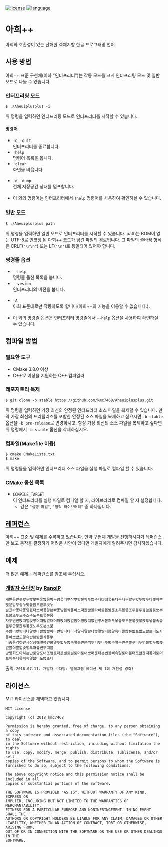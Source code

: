 [![license](https://img.shields.io/badge/license-MIT-brightgreen.svg)](https://shields.io/) [![language](https://img.shields.io/badge/language-C%2B%2B17-blue.svg)](https://shields.io/)
# 아희++
아희와 호환성이 있는 난해한 객체지향 한글 프로그래밍 언어
## 사용 방법
아희++ 표준 구현체(이하 "인터프리터")는 작동 모드를 크게 인터프리팅 모드 및 일반 모드로 나눌 수 있습니다.
### 인터프리팅 모드
```
$ ./Aheuiplusplus -i
```
위 명령을 입력하면 인터프리팅 모드로 인터프리터를 시작할 수 있습니다.
#### 명령어
- `!q`, `!quit`<br>
인터프리터를 종료합니다.
- `!help`<br>
명령어 목록을 봅니다.
- `!clear`<br>
화면을 비웁니다.
<br><br>
- `!d`, `!dump`<br>
전체 저장공간 상태를 덤프합니다.
<br><br>
- 이 외의 명령어는 인터프리터에서 `!help` 명령어를 사용하여 확인하실 수 있습니다.
### 일반 모드
```
$ ./Aheuiplusplus path
```
위 명령을 입력하면 일반 모드로 인터프리터를 시작할 수 있습니다. path는 BOM이 없는 UTF-8로 인코딩 된 아희++ 코드가 담긴 파일의 경로입니다. 그 파일의 줄바꿈 형식은 CRLF(`"\r\n"`) 또는 LF(`'\n'`)로 통일되어 있어야 합니다.
### 명령줄 옵션
- `--help`<br>
명령줄 옵션 목록을 봅니다.
- `--vesion`<br>
인터프리터의 버전을 봅니다.
<br><br>
- `-A`<br>
아희 표준대로만 작동하도록 합니다(아희++의 기능을 이용할 수 없습니다.).
<br><br>
- 이 외의 명령줄 옵션은 인터프리터 명령줄에서 `--help` 옵션을 사용하여 확인하실 수 있습니다.
## 컴파일 방법
### 필요한 도구
- CMake 3.8.0 이상
- C++17 이상을 지원하는 C++ 컴파일러
### 레포지토리 복제
```
$ git clone -b stable https://github.com/kmc7468/Aheuiplusplus.git
```
위 명령을 입력하면 가장 최신의 안정된 인터프리터 소스 파일을 복제할 수 있습니다. 만약 가장 최신의 프리릴리즈를 포함한 안정된 소스 파일을 복제하고 싶으시면 `-b stable` 옵션을 `-b pre-release`로 변경하시고, 항상 가장 최신의 소스 파일을 복제하고 싶다면 위 명령에서 `-b stable` 옵션을 삭제하십시오.
### 컴파일(Makefile 이용)
```
$ cmake CMakeLists.txt
$ make
```
위 명령들을 입력하면 인터프리터 소스 파일을 실행 파일로 컴파일 할 수 있습니다.
### CMake 옵션 목록
- `COMPILE_TARGET`<br>
이 인터프리터를 실행 파일로 컴파일 할 지, 라이브러리로 컴파일 할 지 설정합니다.
	- 값은 `"실행 파일"`, `"정적 라이브러리"` 중 하나입니다.
## [레퍼런스](https://github.com/kmc7468/Aheuiplusplus/wiki)
아희++ 표준 및 예제를 수록하고 있습니다. 만약 구현체 개발을 진행하시다가 레퍼런스만 보고 동작을 결정하기 어려운 사안이 있다면 개발자에게 알려주시면 감사하겠습니다.
## 예제
더 많은 예제는 레퍼런스를 참조해 주십시오.
### [개발자 수다방](https://gist.github.com/RanolP/6ecb4b1030fccad19dc05f3716d6c2c7) by [RanolP](https://gist.github.com/RanolP)
```
개반뭉반붓밪두빥붖빠뭏밠뭉박누망뭏따뿌삭뿌밪붅파투밣뚜타댜뎌뭏뷺다두타두밢두밙뚜빥푸다뿑빠뿌빥분받뚜삽쑤밪불빥두받투밧누
발꾔바몽나몽망봀타뽀바몽맣본빠몽밤봃싹뫃빠소따뽅빥볼타빠쑺봃밠뽅소두봎뭏또두볻두봃쑵봃붖뽀뿌토붅또투도수소뚜도푸토뭏본뭉
자두변번뻕떠벌벚멓더떠벓벐더머퍼뻕더뻕벒뻕더벇뻕떠벐번멓서볻퍼두뫃불포두봀뭏뽅뭏뽅투뫃불속뭏볾뚜쏩뭏뽅투뫃뿑노투도분소붋
수뺝리밪밤따다맣밪타빥밠빥파타반밧나타타삭맣사맣밢타빥맣발다뽅맣속타뽅빥본밦토밦도밞토따도사뫃빠뽀밦도맣속반봇밠뽅삭뫃뿌
다총통각하만세삼창해멓북번붏멓뚜벖두뻕숙멓붊번붇썩투퍼투너뚜벓수멓두번푸뻕푸터두번불벚두벘뿑벐뿑더뿑벑숮멓투떠붍번뿌떠붐
방망희됴아하는난로당도너또범토더봆벌토벌토더토너뽀퍼뽅터봇번볻뻐속멓토머볾터포뻕뽅떠뫃더토더토퍼본더뫃뻐속멓봆더도뻕또더
```
출력: `2018.07.11. 개발자 수다방: 텔레그램 에디션 제 1회 개천절 경축!`
## 라이선스
MIT 라이선스를 채택하고 있습니다.
```
MIT License

Copyright (c) 2018 kmc7468

Permission is hereby granted, free of charge, to any person obtaining a copy
of this software and associated documentation files (the "Software"), to deal
in the Software without restriction, including without limitation the rights
to use, copy, modify, merge, publish, distribute, sublicense, and/or sell
copies of the Software, and to permit persons to whom the Software is
furnished to do so, subject to the following conditions:

The above copyright notice and this permission notice shall be included in all
copies or substantial portions of the Software.

THE SOFTWARE IS PROVIDED "AS IS", WITHOUT WARRANTY OF ANY KIND, EXPRESS OR
IMPLIED, INCLUDING BUT NOT LIMITED TO THE WARRANTIES OF MERCHANTABILITY,
FITNESS FOR A PARTICULAR PURPOSE AND NONINFRINGEMENT. IN NO EVENT SHALL THE
AUTHORS OR COPYRIGHT HOLDERS BE LIABLE FOR ANY CLAIM, DAMAGES OR OTHER
LIABILITY, WHETHER IN AN ACTION OF CONTRACT, TORT OR OTHERWISE, ARISING FROM,
OUT OF OR IN CONNECTION WITH THE SOFTWARE OR THE USE OR OTHER DEALINGS IN THE
SOFTWARE.
```